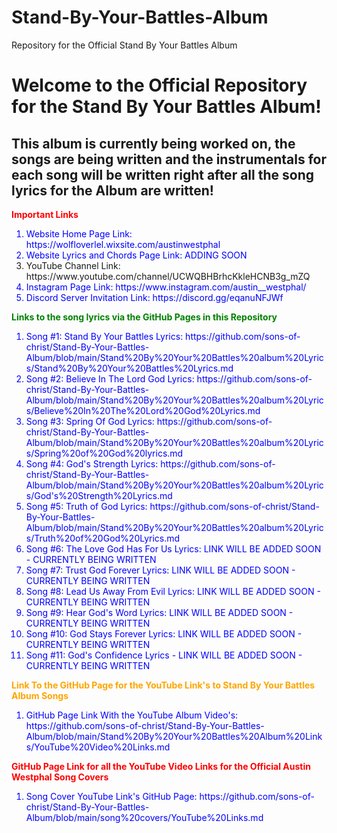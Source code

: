 # Stand-By-Your-Battles-Album
Repository for the Official Stand By Your Battles Album

<h1> Welcome to the Official Repository for the Stand By Your Battles Album!</h1>
<h2>This album is currently being worked on, the songs are being written and the instrumentals for each song will be written right after all the song lyrics for the Album are written!</h2> 

<p style="color:red"><b>Important Links</b></p>
<ol>
  <li style="color:blue"> Website Home Page Link: https://wolfloverlel.wixsite.com/austinwestphal </li>
  <li style="color:blue"> Website Lyrics and Chords Page Link: ADDING SOON </li>
  <li style="color::blue"> YouTube Channel Link: https://www.youtube.com/channel/UCWQBHBrhcKkleHCNB3g_mZQ </li>
  <li style="color:blue"> Instagram Page Link: https://www.instagram.com/austin__westphal/ </li>
  <li style="color:blue"> Discord Server Invitation Link: https://discord.gg/eqanuNFJWf </li>
  </ol>
  
  <p style="color:green"><b>Links to the song lyrics via the GitHub Pages in this Repository</b></p>
 <ol>
  <li style="color:blue"> Song #1: Stand By Your Battles Lyrics: https://github.com/sons-of-christ/Stand-By-Your-Battles-Album/blob/main/Stand%20By%20Your%20Battles%20album%20Lyrics/Stand%20By%20Your%20Battles%20Lyrics.md </li>
  <li style="color:blue"> Song #2: Believe In The Lord God Lyrics: https://github.com/sons-of-christ/Stand-By-Your-Battles-Album/blob/main/Stand%20By%20Your%20Battles%20album%20Lyrics/Believe%20In%20The%20Lord%20God%20Lyrics.md </li>
  <li style="color:blue"> Song #3: Spring Of God Lyrics: https://github.com/sons-of-christ/Stand-By-Your-Battles-Album/blob/main/Stand%20By%20Your%20Battles%20album%20Lyrics/Spring%20of%20God%20lyrics.md </li>
  <li style="color:blue"> Song #4: God's Strength Lyrics: https://github.com/sons-of-christ/Stand-By-Your-Battles-Album/blob/main/Stand%20By%20Your%20Battles%20album%20Lyrics/God's%20Strength%20Lyrics.md </li>
  <li style="color:blue"> Song #5: Truth of God Lyrics: https://github.com/sons-of-christ/Stand-By-Your-Battles-Album/blob/main/Stand%20By%20Your%20Battles%20album%20Lyrics/Truth%20of%20God%20Lyrics.md </li>
  <li style="color:blue"> Song #6: The Love God Has For Us Lyrics: LINK WILL BE ADDED SOON - CURRENTLY BEING WRITTEN </li>
  <li style="color:blue"> Song #7: Trust God Forever Lyrics: LINK WILL BE ADDED SOON - CURRENTLY BEING WRITTEN </li>
  <li style="color:blue"> Song #8: Lead Us Away From Evil Lyrics: LINK WILL BE ADDED SOON - CURRENTLY BEING WRITTEN </li>
  <li style="color:blue"> Song #9: Hear God's Word Lyrics: LINK WILL BE ADDED SOON - CURRENTLY BEING WRITTEN </li>
  <li style="color:blue"> Song #10: God Stays Forever Lyrics: LINK WILL BE ADDED SOON - CURRENTLY BEING WRITTEN </li>
  <li style="color:blue"> Song #11: God's Confidence Lyrics - LINK WILL BE ADDED SOON - CURRENTLY BEING WRITTEN </li>
  </ol>
  
  <p style="color:orange"><b> Link To the GitHub Page for the YouTube Link's to Stand By Your Battles Album Songs</b></p>
  <ol>
   <li style="color:blue"> GitHub Page Link With the YouTube Album Video's: https://github.com/sons-of-christ/Stand-By-Your-Battles-Album/blob/main/Stand%20By%20Your%20Battles%20Album%20Links/YouTube%20Video%20Links.md </li>
  </ol>
  
  <p style="color:red"><b> GitHub Page Link for all the YouTube Video Links for the Official Austin Westphal Song Covers </b></p>
  <ol>
  <li style="color:blue">Song Cover YouTube Link's GitHub Page: https://github.com/sons-of-christ/Stand-By-Your-Battles-Album/blob/main/song%20covers/YouTube%20Links.md </li>
  </ol>
